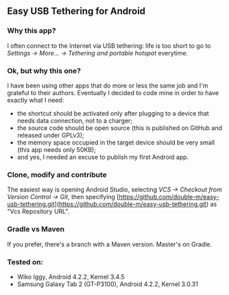 ## Easy USB Tethering for Android

### Why this app?

I often connect to the Internet via USB tethering: life is too short to go to *Settings -> More...
-> Tethering and portable hotspot* everytime.

### Ok, but why this one?

I have been using other apps that do more or less the same job and I'm grateful to their authors.
Eventually I decided to code mine in order to have exactly what I need:

- the shortcut should be activated only after plugging to a device that needs data connection, not to a charger;
- the source code should be open source (this is published on GitHub and released under GPLv3);
- the memory space occupied in the target device should be very small (this app needs only 50KB);
- and yes, I needed an excuse to publish my first Android app.

### Clone, modify and contribute

The easiest way is opening Android Studio, selecting *VCS -> Checkout from Version Control -> Git*,
then specifying
[https://github.com/double-m/easy-usb-tethering.git](<https://github.com/double-m/easy-usb-tethering.git>)
as "Vcs Repository URL".

### Gradle vs Maven

If you prefer, there's a branch with a Maven version. Master's on Gradle.

### Tested on:

- Wiko Iggy, Android 4.2.2, Kernel 3.4.5
- Samsung Galaxy Tab 2 (GT-P3100), Android 4.2.2, Kernel 3.0.31

